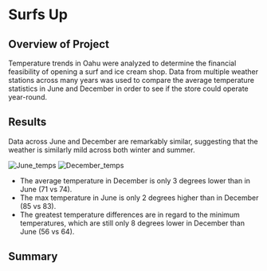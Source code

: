 # Surfs Up

## Overview of Project
Temperature trends in Oahu were analyzed to determine the financial feasibility of opening a surf and ice cream shop. Data from multiple weather stations across many years was used to compare the average temperature statistics in June and December in order to see if the store could operate year-round.

## Results
Data across June and December are remarkably similar, suggesting that the weather is similarly mild across both winter and summer.

<img alt="June_temps" src="https://user-images.githubusercontent.com/111674383/200204483-c1455c29-cbd9-411d-b681-d465d4caf58c.png"> <img alt="December_temps" src="https://user-images.githubusercontent.com/111674383/200204498-cbb99931-32d0-4909-ba6b-e367c291c200.png">

* The average temperature in December is only 3 degrees lower than in June (71 vs 74). 
* The max temperature in June is only 2 degrees higher than in December (85 vs 83).
* The greatest temperature differences are in regard to the minimum temperatures, which are still only 8 degrees lower in December than June (56 vs 64).

## Summary

